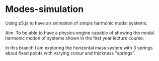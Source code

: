 # Modes-simulation
Using p5.js to have an animation of simple harmonic modal systems.


Aim:
To be able to have a physics engine capable of showing the modal harmonic motion of systems shown in the first year lecture course.

In this branch I am exploring the horizontal mass system with 3 springs about fixed points with varying colour and thickness "springs".
